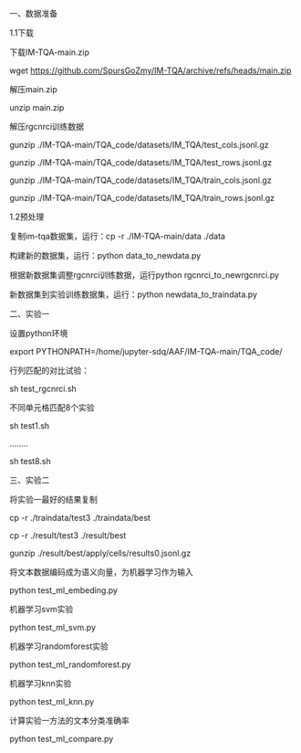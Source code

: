 一、数据准备

1.1下载

下载IM-TQA-main.zip

wget https://github.com/SpursGoZmy/IM-TQA/archive/refs/heads/main.zip

解压main.zip

unzip main.zip

解压rgcnrci训练数据

gunzip ./IM-TQA-main/TQA_code/datasets/IM_TQA/test_cols.jsonl.gz

gunzip ./IM-TQA-main/TQA_code/datasets/IM_TQA/test_rows.jsonl.gz

gunzip ./IM-TQA-main/TQA_code/datasets/IM_TQA/train_cols.jsonl.gz

gunzip ./IM-TQA-main/TQA_code/datasets/IM_TQA/train_rows.jsonl.gz

1.2预处理

复制im-tqa数据集，运行：cp -r ./IM-TQA-main/data  ./data

构建新的数据集，运行：python data_to_newdata.py

根据新数据集调整rgcnrci训练数据，运行python rgcnrci_to_newrgcnrci.py

新数据集到实验训练数据集，运行：python newdata_to_traindata.py

二、实验一

设置python环境

export PYTHONPATH=/home/jupyter-sdq/AAF/IM-TQA-main/TQA_code/

行列匹配的对比试验：

sh test_rgcnrci.sh

不同单元格匹配8个实验

sh test1.sh

........

sh test8.sh

三、实验二

将实验一最好的结果复制

cp -r ./traindata/test3 ./traindata/best

cp -r ./result/test3 ./result/best

gunzip ./result/best/apply/cells/results0.jsonl.gz

将文本数据编码成为语义向量，为机器学习作为输入

python test_ml_embeding.py

机器学习svm实验

python test_ml_svm.py

机器学习randomforest实验

python test_ml_randomforest.py

机器学习knn实验

python test_ml_knn.py

计算实验一方法的文本分类准确率

python test_ml_compare.py
